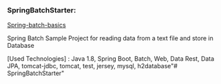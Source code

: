 ### SpringBatchStarter:
[Spring-batch-basics](https://www.javadevjournal.com/spring-batch/spring-batch-basics/)

Spring Batch Sample Project for reading data from a text file and store in Database

[Used Technologies] : Java 1.8, Spring Boot, Batch, Web, Data Rest, Data JPA, tomcat-jdbc, tomcat, test, jersey, mysql, h2database"# SpringBatchStarter" 
